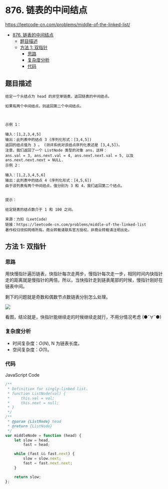 # 876. 链表的中间结点

https://leetcode-cn.com/problems/middle-of-the-linked-list/

- [876. 链表的中间结点](#876-链表的中间结点)
  - [题目描述](#题目描述)
  - [方法 1: 双指针](#方法-1-双指针)
    - [思路](#思路)
    - [复杂度分析](#复杂度分析)
    - [代码](#代码)

## 题目描述

```
给定一个头结点为 head 的非空单链表，返回链表的中间结点。

如果有两个中间结点，则返回第二个中间结点。

 

示例 1：

输入：[1,2,3,4,5]
输出：此列表中的结点 3 (序列化形式：[3,4,5])
返回的结点值为 3 。 (测评系统对该结点序列化表述是 [3,4,5])。
注意，我们返回了一个 ListNode 类型的对象 ans，这样：
ans.val = 3, ans.next.val = 4, ans.next.next.val = 5, 以及 ans.next.next.next = NULL.
示例 2：

输入：[1,2,3,4,5,6]
输出：此列表中的结点 4 (序列化形式：[4,5,6])
由于该列表有两个中间结点，值分别为 3 和 4，我们返回第二个结点。
 

提示：

给定链表的结点数介于 1 和 100 之间。

来源：力扣（LeetCode）
链接：https://leetcode-cn.com/problems/middle-of-the-linked-list
著作权归领扣网络所有。商业转载请联系官方授权，非商业转载请注明出处。
```

## 方法 1: 双指针

### 思路

用快慢指针遍历链表，快指针每次走两步，慢指针每次走一步，相同时间内快指针走的距离就是慢指针的两倍，所以，当快指针走到链表尾部的时候，慢指针刚好在链表中间。

剩下的问题就是奇数和偶数节点数链表分别怎么处理。

![](https://cdn.jsdelivr.net/gh/suukii/91-days-algorithm/assets/876_0.png)

看图，结论就是，快指针能继续走的时候继续走就行，不用分情况考虑 (●ˇ∀ˇ●)

### 复杂度分析

-   时间复杂度：$O(N)$, N 为链表长度。
-   空间复杂度：$O(1)$。

### 代码

JavaScript Code

```js
/**
 * Definition for singly-linked list.
 * function ListNode(val) {
 *     this.val = val;
 *     this.next = null;
 * }
 */
/**
 * @param {ListNode} head
 * @return {ListNode}
 */
var middleNode = function (head) {
    let slow = head,
        fast = head;

    while (fast && fast.next) {
        slow = slow.next;
        fast = fast.next.next;
    }

    return slow;
};
```
